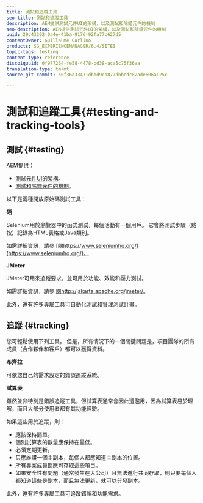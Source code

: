 ```yaml
---
title: 測試和追蹤工具
seo-title: 測試和追蹤工具
description: AEM提供測試元件UI的架構，以及測試和除錯元件的機制
seo-description: AEM提供測試元件UI的架構，以及測試和除錯元件的機制
uuid: 29c43202-0a4e-41ba-9176-92fa77c627d5
contentOwner: Guillaume Carlino
products: SG_EXPERIENCEMANAGER/6.4/SITES
topic-tags: testing
content-type: reference
discoiquuid: 0f977264-fe58-4478-bd38-aca5c75f36aa
translation-type: tm+mt
source-git-commit: 60f36a33471dbbd9ca877dbbedc82ade606a125c

---
```



# 測試和追蹤工具{#testing-and-tracking-tools}

## 測試 {#testing}

AEM提供：

* [測試元件UI的架構](/help/sites-developing/hobbes.md)。
* [測試和除錯元件的機制](/help/sites-developing/developer-mode.md)。

以下是兩種開放原始碼測試工具：

**硒**

Selenium用於瀏覽器中的函式測試，每個活動有一個用戶。 它會將測試步驟（點按）記錄為HTML表格或Java類別。

如需詳細資訊，請參 [閱https://www.seleniumhq.org/](https://www.seleniumhq.org/)。

**JMeter**

JMeter可用來追蹤要求，並可用於功能、效能和壓力測試。

如需詳細資訊，請參 [閱http://jakarta.apache.org/jmeter/](http://jakarta.apache.org/jmeter/)。

此外，還有許多專屬工具可自動化測試和管理測試計畫。

## 追蹤 {#tracking}

您可輕鬆使用下列工具。 但是，所有情況下的一個關鍵問題是，項目團隊的所有成員（合作夥伴和客戶）都可以獲得資料。

**布齊拉**

可依您自己的需求設定的錯誤追蹤系統。

**試算表**

雖然並非特別是錯誤追蹤工具，但試算表通常會因此遭濫用，因為試算表易於理解，而且大部分使用者都有其功能經驗。

如果這些用於追蹤，則：

* 應該保持簡單。
* 個別試算表的數量應保持在最低。
* 必須定期更新。
* 只應維護一個主副本，每個人都應知道主副本的位置。
* 所有專案成員都應可存取這些項目。
* 如果安全性有問題（通常發生在大公司）且無法進行共同存取，則只要每個人都知道這些是副本，而且無法更新，就可以分發副本。

此外，還有許多專屬工具可追蹤錯誤和功能需求。

